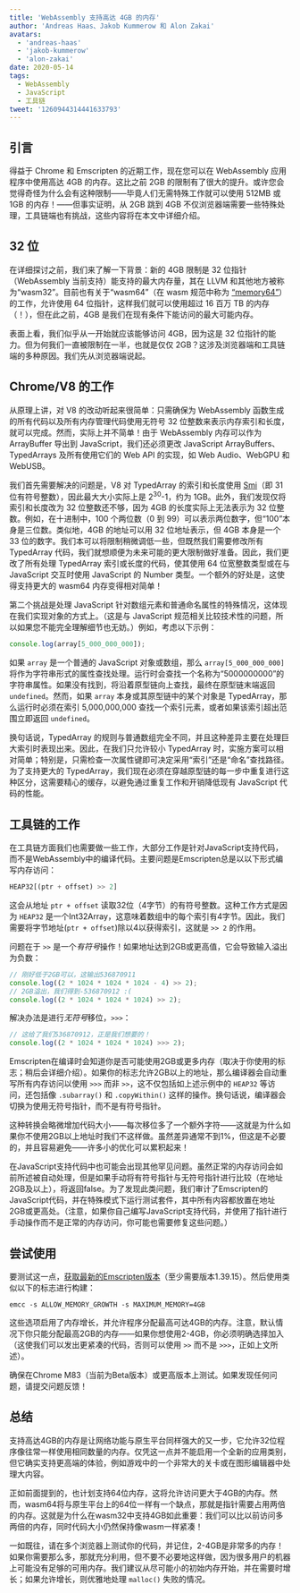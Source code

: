 ```yaml
---
title: 'WebAssembly 支持高达 4GB 的内存'
author: 'Andreas Haas、Jakob Kummerow 和 Alon Zakai'
avatars:
  - 'andreas-haas'
  - 'jakob-kummerow'
  - 'alon-zakai'
date: 2020-05-14
tags:
  - WebAssembly
  - JavaScript
  - 工具链
tweet: '1260944314441633793'
---
```


## 引言

得益于 Chrome 和 Emscripten 的近期工作，现在您可以在 WebAssembly 应用程序中使用高达 4GB 的内存。这比之前 2GB 的限制有了很大的提升。或许您会觉得奇怪为什么会有这种限制——毕竟人们无需特殊工作就可以使用 512MB 或 1GB 的内存！——但事实证明，从 2GB 跳到 4GB 不仅浏览器端需要一些特殊处理，工具链端也有挑战，这些内容将在本文中详细介绍。

<!--truncate-->
## 32 位

在详细探讨之前，我们来了解一下背景：新的 4GB 限制是 32 位指针（WebAssembly 当前支持）能支持的最大内存量，其在 LLVM 和其他地方被称为“wasm32”。目前也有关于“wasm64”（在 wasm 规范中称为 [“memory64”](https://github.com/WebAssembly/memory64/blob/master/proposals/memory64/Overview.md)）的工作，允许使用 64 位指针，这样我们就可以使用超过 16 百万 TB 的内存（！），但在此之前，4GB 是我们在现有条件下能访问的最大可能内存。

表面上看，我们似乎从一开始就应该能够访问 4GB，因为这是 32 位指针的能力。但为何我们一直被限制在一半，也就是仅仅 2GB？这涉及浏览器端和工具链端的多种原因。我们先从浏览器端说起。

## Chrome/V8 的工作

从原理上讲，对 V8 的改动听起来很简单：只需确保为 WebAssembly 函数生成的所有代码以及所有内存管理代码使用无符号 32 位整数来表示内存索引和长度，就可以完成。然而，实际上并不简单！由于 WebAssembly 内存可以作为 ArrayBuffer 导出到 JavaScript，我们还必须更改 JavaScript ArrayBuffers、TypedArrays 及所有使用它们的 Web API 的实现，如 Web Audio、WebGPU 和 WebUSB。

我们首先需要解决的问题是，V8 对 TypedArray 的索引和长度使用 [Smi](https://v8.dev/blog/pointer-compression#value-tagging-in-v8)（即 31 位有符号整数），因此最大大小实际上是 2<sup>30</sup>-1，约为 1GB。此外，我们发现仅将索引和长度改为 32 位整数还不够，因为 4GB 的长度实际上无法表示为 32 位整数。例如，在十进制中，100 个两位数（0 到 99）可以表示两位数字，但“100”本身是三位数。类似地，4GB 的地址可以用 32 位地址表示，但 4GB 本身是一个 33 位的数字。我们本可以将限制稍微调低一些，但既然我们需要修改所有 TypedArray 代码，我们就想顺便为未来可能的更大限制做好准备。因此，我们更改了所有处理 TypedArray 索引或长度的代码，使其使用 64 位宽整数类型或在与 JavaScript 交互时使用 JavaScript 的 Number 类型。一个额外的好处是，这使得支持更大的 wasm64 内存变得相对简单！

第二个挑战是处理 JavaScript 针对数组元素和普通命名属性的特殊情况，这体现在我们实现对象的方式上。（这是与 JavaScript 规范相关比较技术性的问题，所以如果您不能完全理解细节也无妨。）例如，考虑以下示例：

```js
console.log(array[5_000_000_000]);
```

如果 `array` 是一个普通的 JavaScript 对象或数组，那么 `array[5_000_000_000]` 将作为字符串形式的属性查找处理。运行时会查找一个名称为“5000000000”的字符串属性。如果没有找到，将沿着原型链向上查找，最终在原型链末端返回 `undefined`。然而，如果 `array` 本身或其原型链中的某个对象是 TypedArray，那么运行时必须在索引 5,000,000,000 查找一个索引元素，或者如果该索引超出范围立即返回 `undefined`。

换句话说，TypedArray 的规则与普通数组完全不同，并且这种差异主要在处理巨大索引时表现出来。因此，在我们只允许较小 TypedArray 时，实施方案可以相对简单；特别是，只需检查一次属性键即可决定采用“索引”还是“命名”查找路径。为了支持更大的 TypedArray，我们现在必须在穿越原型链的每一步中重复进行这种区分，这需要精心的缓存，以避免通过重复工作和开销降低现有 JavaScript 代码的性能。

## 工具链的工作

在工具链方面我们也需要做一些工作，大部分工作是针对JavaScript支持代码，而不是WebAssembly中的编译代码。主要问题是Emscripten总是以以下形式编写内存访问：

```js
HEAP32[(ptr + offset) >> 2]
```

这会从地址 `ptr + offset` 读取32位（4字节）的有符号整数。这种工作方式是因为 `HEAP32` 是一个Int32Array，这意味着数组中的每个索引有4字节。因此，我们需要将字节地址(`ptr + offset`)除以4以获得索引，这就是 `>> 2` 的作用。

问题在于 `>>` 是一个*有符号*操作！如果地址达到2GB或更高值，它会导致输入溢出为负数：

```js
// 刚好低于2GB可以，这输出536870911
console.log((2 * 1024 * 1024 * 1024 - 4) >> 2);
// 2GB溢出，我们得到-536870912 :(
console.log((2 * 1024 * 1024 * 1024) >> 2);
```

解决办法是进行*无符号*移位，`>>>`：

```js
// 这给了我们536870912，正是我们想要的！
console.log((2 * 1024 * 1024 * 1024) >>> 2);
```

Emscripten在编译时会知道你是否可能使用2GB或更多内存（取决于你使用的标志；稍后会详细介绍）。如果你的标志允许2GB以上的地址，那么编译器会自动重写所有内存访问以使用 `>>>` 而非 `>>`，这不仅包括如上述示例中的 `HEAP32` 等访问，还包括像 `.subarray()` 和 `.copyWithin()` 这样的操作。换句话说，编译器会切换为使用无符号指针，而不是有符号指针。

这种转换会略微增加代码大小——每次移位多了一个额外字符——这就是为什么如果你不使用2GB以上地址时我们不这样做。虽然差异通常不到1%，但这是不必要的，并且容易避免——许多小的优化可以累积起来！

在JavaScript支持代码中也可能会出现其他罕见问题。虽然正常的内存访问会如前所述被自动处理，但是如果手动将有符号指针与无符号指针进行比较（在地址2GB及以上），将返回false。为了发现此类问题，我们审计了Emscripten的JavaScript代码，并在特殊模式下运行测试套件，其中所有内容都放置在地址2GB或更高处。（注意，如果你自己编写JavaScript支持代码，并使用了指针进行手动操作而不是正常的内存访问，你可能也需要修复这些问题。）

## 尝试使用

要测试这一点，[获取最新的Emscripten版本](https://emscripten.org/docs/getting_started/downloads.html)（至少需要版本1.39.15）。然后使用类似以下的标志进行构建：

```
emcc -s ALLOW_MEMORY_GROWTH -s MAXIMUM_MEMORY=4GB
```

这些选项启用了内存增长，并允许程序分配最高可达4GB的内存。注意，默认情况下你只能分配最高2GB的内存——如果你想使用2-4GB，你必须明确选择加入（这使我们可以发出更紧凑的代码，否则可以使用 `>>` 而不是 `>>>`，正如上文所述）。

确保在Chrome M83（当前为Beta版本）或更高版本上测试。如果发现任何问题，请提交问题反馈！

## 总结

支持高达4GB的内存是让网络功能与原生平台同样强大的又一步，它允许32位程序像往常一样使用相同数量的内存。仅凭这一点并不能启用一个全新的应用类别，但它确实支持更高端的体验，例如游戏中的一个非常大的关卡或在图形编辑器中处理大内容。

正如前面提到的，也计划支持64位内存，这将允许访问更大于4GB的内存。然而，wasm64将与原生平台上的64位一样有一个缺点，那就是指针需要占用两倍的内存。这就是为什么在wasm32中支持4GB如此重要：我们可以比以前访问多两倍的内存，同时代码大小仍然保持像wasm一样紧凑！

一如既往，请在多个浏览器上测试你的代码，并记住，2-4GB是非常多的内存！如果你需要那么多，那就充分利用，但不要不必要地这样做，因为很多用户的机器上可能没有足够的可用内存。我们建议从尽可能小的初始内存开始，并在需要时增长；如果允许增长，则优雅地处理 `malloc()` 失败的情况。

